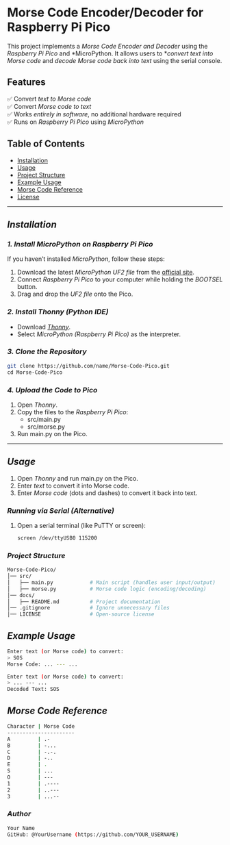 # Morse Code Encoder/Decoder for Raspberry Pi Pico

This project implements a *Morse Code Encoder and Decoder* using the *Raspberry Pi Pico* and *MicroPython. It allows users to **convert text into Morse code* and *decode Morse code back into text* using the serial console.

## Features
✅ Convert *text to Morse code*  
✅ Convert *Morse code to text*  
✅ Works *entirely in software*, no additional hardware required  
✅ Runs on *Raspberry Pi Pico* using *MicroPython*  

## Table of Contents
- [Installation](#installation)
- [Usage](#usage)
- [Project Structure](#project-structure)
- [Example Usage](#example-usage)
- [Morse Code Reference](#morse-code-reference)
- [License](#license)

---

## *Installation*
### *1. Install MicroPython on Raspberry Pi Pico*
If you haven’t installed *MicroPython*, follow these steps:
1. Download the latest *MicroPython UF2 file* from the [official site](https://micropython.org/download/rp2-pico/).
2. Connect *Raspberry Pi Pico* to your computer while holding the *BOOTSEL* button.
3. Drag and drop the *UF2 file* onto the Pico.

### *2. Install Thonny (Python IDE)*
- Download *[Thonny](https://thonny.org/)*.
- Select *MicroPython (Raspberry Pi Pico)* as the interpreter.

### *3. Clone the Repository*
```sh
git clone https://github.com/name/Morse-Code-Pico.git
cd Morse-Code-Pico
```

### *4. Upload the Code to Pico*
1. Open *Thonny*.
2. Copy the files to the *Raspberry Pi Pico*:
   - src/main.py
   - src/morse.py
3. Run main.py on the Pico.

---

## *Usage*
1. Open *Thonny* and run main.py on the Pico.
2. Enter *text* to convert it into Morse code.
3. Enter *Morse code* (dots and dashes) to convert it back into text.

### *Running via Serial (Alternative)*
1. Open a serial terminal (like PuTTY or screen):
   ```sh
   screen /dev/ttyUSB0 115200
### *Project Structure*
```sh
Morse-Code-Pico/
│── src/
│   ├── main.py            # Main script (handles user input/output)
│   ├── morse.py           # Morse code logic (encoding/decoding)
│── docs/
│   ├── README.md          # Project documentation
│── .gitignore             # Ignore unnecessary files
│── LICENSE                # Open-source license

```

## *Example Usage*
```sh
Enter text (or Morse code) to convert:
> SOS
Morse Code: ... --- ...

Enter text (or Morse code) to convert:
> ... --- ...
Decoded Text: SOS

```

## *Morse Code Reference*
```sh
Character | Morse Code
----------------------
A         | .-
B         | -...
C         | -.-.
D         | -..
E         | .
S         | ...
O         | ---
1         | .----
2         | ..---
3         | ...--

```

### *Author*
```sh
Your Name
GitHub: @YourUsername (https://github.com/YOUR_USERNAME)
